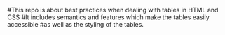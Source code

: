 #This repo is about best practices when dealing with tables in HTML and CSS
#It includes semantics and features which make the tables easily accessible
#as well as the styling of the tables.